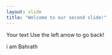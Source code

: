 ```yaml
---
layout: slide
title: "Welcome to our second slide!"
---
```

Your text
Use the left arrow to go back!

i am Bahrath
